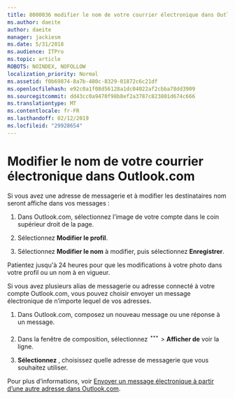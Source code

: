 ```yaml
---
title: 8000036 modifier le nom de votre courrier électronique dans Outlook.com
ms.author: daeite
author: daeite
manager: jackiesm
ms.date: 5/31/2018
ms.audience: ITPro
ms.topic: article
ROBOTS: NOINDEX, NOFOLLOW
localization_priority: Normal
ms.assetid: f0b69874-8a7b-480c-8329-01872c6c21df
ms.openlocfilehash: e92c0a1f08d56128a1dc04022af2cbba78dd3909
ms.sourcegitcommit: dd43cc0a9470f98b8ef2a3787c823801d674c666
ms.translationtype: MT
ms.contentlocale: fr-FR
ms.lasthandoff: 02/12/2019
ms.locfileid: "29928654"
---
```

# <a name="change-your-email-name-in-outlookcom"></a>Modifier le nom de votre courrier électronique dans Outlook.com

Si vous avez une adresse de messagerie et à modifier les destinataires nom seront affiche dans vos messages :
  
1. Dans Outlook.com, sélectionnez l’image de votre compte dans le coin supérieur droit de la page.
    
2. Sélectionnez **Modifier le profil**. 
    
3. Sélectionnez **Modifier le nom** à modifier, puis sélectionnez **Enregistrer**. 
    
Patientez jusqu'à 24 heures pour que les modifications à votre photo dans votre profil ou un nom à en vigueur.
  
Si vous avez plusieurs alias de messagerie ou adresse connecté à votre compte Outlook.com, vous pouvez choisir envoyer un message électronique de n’importe lequel de vos adresses.
  
1. Dans Outlook.com, composez un nouveau message ou une réponse à un message.
    
2. Dans la fenêtre de composition, sélectionnez ![plus l’icône actions du groupe. ](media/b97ea7cd-eeb0-49c5-a564-7ca2d2e33909.png) \> **Afficher de** voir la ligne. 
    
3. **Sélectionnez** , choisissez quelle adresse de messagerie que vous souhaitez utiliser. 
    
Pour plus d’informations, voir [Envoyer un message électronique à partir d’une autre adresse dans Outlook.com](https://go.microsoft.com/fwlink/p/?linkid=2001701&amp;clcid=0x409).
  

